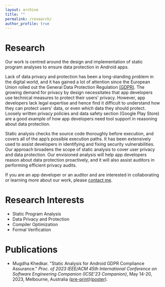 ```yaml
---
layout: archive
title: ""
permalink: /research/
author_profile: true
---
```


**Research**
=====
Our work is centred around the design and implementation of static program analyses to ensure data protection in Android apps. 

Lack of data privacy and protection has been a long-standing problem in the digital world, and it has gained a lot of attention since the European Union rolled out the General Data Protection Regulation [(GDPR)](https://gdpr-info.eu/). The growing demand for privacy by design necessitates that app developers use technical measures to protect their users' privacy. However, app developers lack legal expertise and hence find it difficult to understand how they can protect users' data, or even *which* data they should protect. Loosely written privacy policies and data safety section (Google Play Store) are a good example of how app developers need tool support in reasoning about data protection.

Static analysis checks the source code thoroughly before execution, and covers all of the app’s possible execution paths. It has been extensively used to assist developers in identifying and fixing security vulnerabilities. Our approach broadens the scope of static analysis to cover user privacy and data protection. Our envisioned analysis will help app developers reason about data protection proactively, and it will also assist auditors in performing efficient privacy audits. 

If you are an app developer or an auditor and are interested in collaborating or learning more about our work, please [contact me](mailto:mugdha.khedkar@upb.de). 

**Research Interests**
=====
* Static Program Analysis
* Data Privacy and Protection
* Compiler Optimization 
* Formal Verification

**Publications**
=====
* Mugdha Khedkar. "Static Analysis for Android GDPR Compliance Assurance." *Proc. of 2023 IEEE/ACM 45th International Conference on Software Engineering Companion (ICSE’23 Companion)*, May 14-20, 2023, Melbourne, Australia ([pre-print](https://arxiv.org/abs/2303.09606))([poster]({{mugdhak30.github.io}}/assets/MugdhaICSE2023Poster.pdf)).